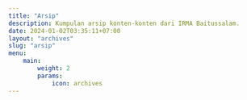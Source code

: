```yaml
---
title: "Arsip"
description: Kumpulan arsip konten-konten dari IRMA Baitussalam.
date: 2024-01-02T03:35:11+07:00
layout: "archives"
slug: "arsip"
menu:
    main:
        weight: 2
        params: 
            icon: archives
---
```

